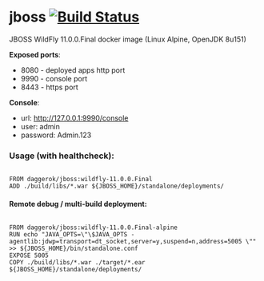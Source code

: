 # jboss [![Build Status](https://travis-ci.org/daggerok/jboss.svg?branch=master)](https://travis-ci.org/daggerok/jboss)
JBOSS WildFly 11.0.0.Final docker image (Linux Alpine, OpenJDK 8u151)

**Exposed ports**:

- 8080 - deployed apps http port
- 9990 - console port
- 8443 - https port

**Console**:

- url: http://127.0.0.1:9990/console
- user: admin
- password: Admin.123

### Usage (with healthcheck):

```

FROM daggerok/jboss:wildfly-11.0.0.Final
ADD ./build/libs/*.war ${JBOSS_HOME}/standalone/deployments/

```

#### Remote debug / multi-build deployment:

```

FROM daggerok/jboss:wildfly-11.0.0.Final-alpine
RUN echo "JAVA_OPTS=\"\$JAVA_OPTS -agentlib:jdwp=transport=dt_socket,server=y,suspend=n,address=5005 \"" >> ${JBOSS_HOME}/bin/standalone.conf
EXPOSE 5005
COPY ./build/libs/*.war ./target/*.ear ${JBOSS_HOME}/standalone/deployments/

```
